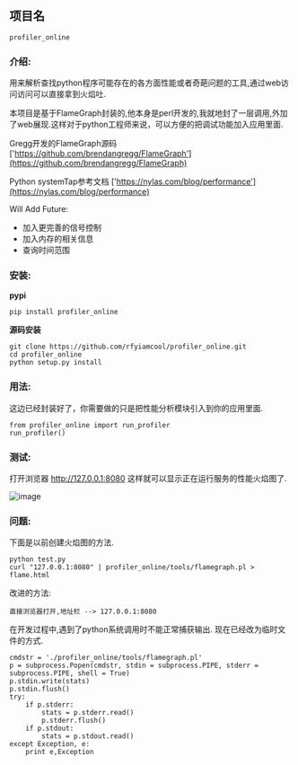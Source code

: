 ## 项目名

`profiler_online`

### 介绍:
用来解析查找python程序可能存在的各方面性能或者奇葩问题的工具,通过web访问访问可以直接拿到火焰吐.

本项目是基于FlameGraph封装的,他本身是perl开发的,我就地封了一层调用,外加了web展现.这样对于python工程师来说，可以方便的把调试功能加入应用里面.

Gregg开发的FlameGraph源码    ['https://github.com/brendangregg/FlameGraph'](https://github.com/brendangregg/FlameGraph)

Python systemTap参考文档 ['https://nylas.com/blog/performance'](https://nylas.com/blog/performance)

Will Add Future:

* 加入更完善的信号控制
* 加入内存的相关信息
* 查询时间范围

### 安装:

**pypi**

```
pip install profiler_online
```

**源码安装**

```
git clone https://github.com/rfyiamcool/profiler_online.git
cd profiler_online
python setup.py install
```

### 用法:

这边已经封装好了，你需要做的只是把性能分析模块引入到你的应用里面.

```
from profiler_online import run_profiler
run_profiler()
```

### 测试:

打开浏览器 http://127.0.0.1:8080  这样就可以显示正在运行服务的性能火焰图了.

![image](https://github.com/rfyiamcool/profiler_online/raw/master/img/demo.png)

### 问题:

下面是以前创建火焰图的方法.

```
python test.py
curl "127.0.0.1:8080" | profiler_online/tools/flamegraph.pl > flame.html
```

改进的方法:
```
直接浏览器打开,地址栏 --> 127.0.0.1:8080
```

在开发过程中,遇到了python系统调用时不能正常捕获输出. 现在已经改为临时文件的方式.
```
cmdstr = './profiler_online/tools/flamegraph.pl'
p = subprocess.Popen(cmdstr, stdin = subprocess.PIPE, stderr = subprocess.PIPE, shell = True)
p.stdin.write(stats)
p.stdin.flush()
try:
    if p.stderr:
        stats = p.stderr.read()
        p.stderr.flush()
    if p.stdout:
        stats = p.stdout.read()
except Exception, e:
    print e,Exception
```


